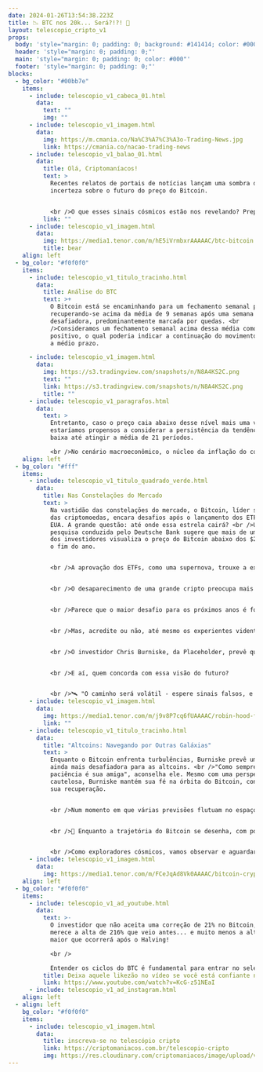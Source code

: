 ```yaml
---
date: 2024-01-26T13:54:38.223Z
title: 📉 BTC nos 20k... Será?!?! 🔻
layout: telescopio_cripto_v1
props:
  body: 'style="margin: 0; padding: 0; background: #141414; color: #000"'
  header: 'style="margin: 0; padding: 0;"'
  main: 'style="margin: 0; padding: 0; color: #000"'
  footer: 'style="margin: 0; padding: 0;"'
blocks:
  - bg_color: "#00bb7e"
    items:
      - include: telescopio_v1_cabeca_01.html
        data:
          text: ""
          img: ""
      - include: telescopio_v1_imagem.html
        data:
          img: https://m.cmania.co/Na%C3%A7%C3%A3o-Trading-News.jpg
          link: https://cmania.co/nacao-trading-news
      - include: telescopio_v1_balao_01.html
        data:
          title: Olá, Criptomaníacos!
          text: >
            Recentes relatos de portais de notícias lançam uma sombra de
            incerteza sobre o futuro do preço do Bitcoin. 


            <br />O que esses sinais cósmicos estão nos revelando? Prepare-se para uma jornada celestial através do "Telescópio" para desvendar esses mistérios!
          link: ""
      - include: telescopio_v1_imagem.html
        data:
          img: https://media1.tenor.com/m/hE5iVrmbxrAAAAAC/btc-bitcoin.gif
          title: bear
    align: left
  - bg_color: "#f0f0f0"
    items:
      - include: telescopio_v1_titulo_tracinho.html
        data:
          title: Análise do BTC
          text: >+
            O Bitcoin está se encaminhando para um fechamento semanal positivo,
            recuperando-se acima da média de 9 semanas após uma semana
            desafiadora, predominantemente marcada por quedas. <br
            />Consideramos um fechamento semanal acima dessa média como um sinal
            positivo, o qual poderia indicar a continuação do movimento de alta
            a médio prazo.

      - include: telescopio_v1_imagem.html
        data:
          img: https://s3.tradingview.com/snapshots/n/N8A4KS2C.png
          text: ""
          link: https://s3.tradingview.com/snapshots/n/N8A4KS2C.png
          title: ""
      - include: telescopio_v1_paragrafos.html
        data:
          text: >
            Entretanto, caso o preço caia abaixo desse nível mais uma vez,
            estaríamos propensos a considerar a persistência da tendência de
            baixa até atingir a média de 21 períodos.

            <br />No cenário macroeconômico, o núcleo da inflação do consumo PCE apresentou um aumento de 0,2% em dezembro, encerrando o ano em 2,9%, alinhado com as expectativas. No entanto, os gastos pessoais mostraram-se mais robustos do que o previsto, possivelmente devido às celebrações de fim de ano. 
    align: left
  - bg_color: "#fff"
    items:
      - include: telescopio_v1_titulo_quadrado_verde.html
        data:
          title: Nas Constelações do Mercado
          text: >
            Na vastidão das constelações do mercado, o Bitcoin, líder supremo
            das criptomoedas, encara desafios após o lançamento dos ETFs nos
            EUA. A grande questão: até onde essa estrela cairá? <br />Uma
            pesquisa conduzida pelo Deutsche Bank sugere que mais de um terço
            dos investidores visualiza o preço do Bitcoin abaixo dos $20.000 até
            o fim do ano.


            <br />A aprovação dos ETFs, como uma supernova, trouxe a expectativa de uma entrada massiva de dinheiro convencional no setor. No entanto, os novos exploradores, ainda desconhecendo os mistérios do mercado cripto, hesitam. <br />Em uma órbita de incertezas, 39% dos participantes acreditam que o Bitcoin continuará brilhando, enquanto 42% antecipam sua "desaparição".


            <br />O desaparecimento de uma grande cripto preocupa mais da metade dos entrevistados, influenciada por eventos passados, como o colapso da exchange FTX e a queda do terraUSD (UST). A repressão regulatória nos EUA paira como uma sombra escura.


            <br />Parece que o maior desafio para os próximos anos é fornecer uma rota segura de conhecimento para novos investidores, já que dois terços dos entrevistados se classificam com pouco ou nenhum conhecimento sobre ativos digitais. Talvez daí vem tanto medo…


            <br />Mas, acredite ou não, até mesmo os experientes videntes observam uma estrela cadente no horizonte.


            <br />O investidor Chris Burniske, da Placeholder, prevê que o preço do Bitcoin pode mergulhar para a casa dos $30.000. No meio de uma sinfonia de prognósticos, Burniske destaca a possibilidade de testar até mesmo os $20.000 antes de ascender novamente.


            <br />E aí, quem concorda com essa visão do futuro?


            <br />🛰️ "O caminho será volátil - espere sinais falsos, e levará meses para se desdobrar", ressalta Burniske, indicando que a recuperação do recente declínio de 20% será uma odisseia a longo prazo.
      - include: telescopio_v1_imagem.html
        data:
          img: https://media1.tenor.com/m/j9v8P7cq6fUAAAAC/robin-hood-fortune-teller.gif
          link: ""
      - include: telescopio_v1_titulo_tracinho.html
        data:
          title: "Altcoins: Navegando por Outras Galáxias"
          text: >
            Enquanto o Bitcoin enfrenta turbulências, Burniske prevê uma viagem
            ainda mais desafiadora para as altcoins. <br />"Como sempre, a
            paciência é sua amiga", aconselha ele. Mesmo com uma perspectiva
            cautelosa, Burniske mantém sua fé na órbita do Bitcoin, confiante em
            sua recuperação.


            <br />Num momento em que várias previsões flutuam no espaço cripto, desde quedas para os $30.000 até visões mais drásticas, como $12.000, o Bitcoin continua a ser um fenômeno fascinante. O mercado, como estrelas no firmamento, revela padrões complexos, influenciados por fatores macroeconômicos e tendências globais de liquidez. <br />E, pessoal, eu amo tudo isso...


            <br />🚀 Enquanto a trajetória do Bitcoin se desenha, com pontos de entrada e saída ainda não totalmente decifrados, a única certeza é que a jornada será repleta de reviravoltas emocionantes. 


            <br />Como exploradores cósmicos, vamos observar e aguardar, na esperança de que, com o tempo, o Bitcoin alcance novas alturas, iluminando o céu cripto com seu brilho único. 🌌✨
      - include: telescopio_v1_imagem.html
        data:
          img: https://media1.tenor.com/m/FCeJqAd8Vk0AAAAC/bitcoin-crypto.gif
    align: left
  - bg_color: "#f0f0f0"
    items:
      - include: telescopio_v1_ad_youtube.html
        data:
          text: >-
            O investidor que não aceita uma correção de 21% no Bitcoin, não
            merece a alta de 216% que veio antes... e muito menos a alta ainda
            maior que ocorrerá após o Halving! 

            <br />

            Entender os ciclos do BTC é fundamental para entrar no seleto grupo de Holders que mudam de vida a cada ciclo de 4 anos.
          title: Deixa aquele likezão no vídeo se você está confiante no BTC!
          link: https://www.youtube.com/watch?v=KcG-z51NEaI
      - include: telescopio_v1_ad_instagram.html
    align: left
  - align: left
    bg_color: "#f0f0f0"
    items:
      - include: telescopio_v1_imagem.html
        data:
          title: inscreva-se no telescópio cripto
          link: https://criptomaniacos.com.br/telescopio-cripto
          img: https://res.cloudinary.com/criptomaniacos/image/upload/v1662133224/telescopio/inscreva-se-telescopio.png
---
```


